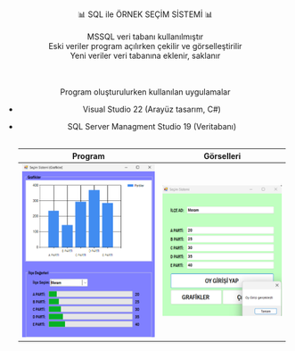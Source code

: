 
<body align = "center">

  <p align = "center">
📊 SQL ile ÖRNEK SEÇİM SİSTEMİ 📊 <br><br>
MSSQL veri tabanı kullanılmıştır<br>
Eski veriler program açılırken çekilir ve görselleştirilir<br>
Yeni veriler veri tabanına eklenir, saklanır<br><br><br>

Program oluşturulurken kullanılan uygulamalar<br>
- Visual Studio 22 (Arayüz tasarım, C#)<br>
- SQL Server Managment Studio 19 (Veritabanı)<br><br>
  
  Program | Görselleri
  ---|---
  ![alttext](https://github.com/selcukdinc/secimSistemi/blob/main/images/OyTakip.png?raw=true)|![alttext](https://github.com/selcukdinc/secimSistemi/blob/main/images/OyGiris.png?raw=true)
    
  </p>
</body>

  
